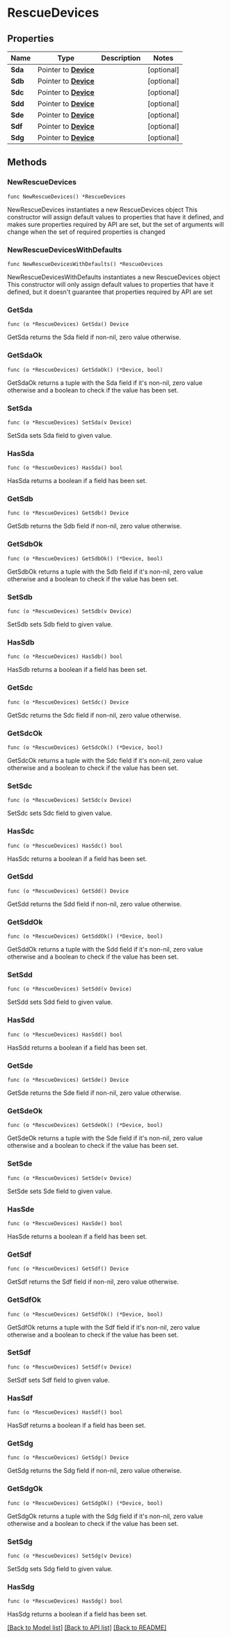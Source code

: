 # RescueDevices

## Properties

Name | Type | Description | Notes
------------ | ------------- | ------------- | -------------
**Sda** | Pointer to [**Device**](Device.md) |  | [optional] 
**Sdb** | Pointer to [**Device**](Device.md) |  | [optional] 
**Sdc** | Pointer to [**Device**](Device.md) |  | [optional] 
**Sdd** | Pointer to [**Device**](Device.md) |  | [optional] 
**Sde** | Pointer to [**Device**](Device.md) |  | [optional] 
**Sdf** | Pointer to [**Device**](Device.md) |  | [optional] 
**Sdg** | Pointer to [**Device**](Device.md) |  | [optional] 

## Methods

### NewRescueDevices

`func NewRescueDevices() *RescueDevices`

NewRescueDevices instantiates a new RescueDevices object
This constructor will assign default values to properties that have it defined,
and makes sure properties required by API are set, but the set of arguments
will change when the set of required properties is changed

### NewRescueDevicesWithDefaults

`func NewRescueDevicesWithDefaults() *RescueDevices`

NewRescueDevicesWithDefaults instantiates a new RescueDevices object
This constructor will only assign default values to properties that have it defined,
but it doesn't guarantee that properties required by API are set

### GetSda

`func (o *RescueDevices) GetSda() Device`

GetSda returns the Sda field if non-nil, zero value otherwise.

### GetSdaOk

`func (o *RescueDevices) GetSdaOk() (*Device, bool)`

GetSdaOk returns a tuple with the Sda field if it's non-nil, zero value otherwise
and a boolean to check if the value has been set.

### SetSda

`func (o *RescueDevices) SetSda(v Device)`

SetSda sets Sda field to given value.

### HasSda

`func (o *RescueDevices) HasSda() bool`

HasSda returns a boolean if a field has been set.

### GetSdb

`func (o *RescueDevices) GetSdb() Device`

GetSdb returns the Sdb field if non-nil, zero value otherwise.

### GetSdbOk

`func (o *RescueDevices) GetSdbOk() (*Device, bool)`

GetSdbOk returns a tuple with the Sdb field if it's non-nil, zero value otherwise
and a boolean to check if the value has been set.

### SetSdb

`func (o *RescueDevices) SetSdb(v Device)`

SetSdb sets Sdb field to given value.

### HasSdb

`func (o *RescueDevices) HasSdb() bool`

HasSdb returns a boolean if a field has been set.

### GetSdc

`func (o *RescueDevices) GetSdc() Device`

GetSdc returns the Sdc field if non-nil, zero value otherwise.

### GetSdcOk

`func (o *RescueDevices) GetSdcOk() (*Device, bool)`

GetSdcOk returns a tuple with the Sdc field if it's non-nil, zero value otherwise
and a boolean to check if the value has been set.

### SetSdc

`func (o *RescueDevices) SetSdc(v Device)`

SetSdc sets Sdc field to given value.

### HasSdc

`func (o *RescueDevices) HasSdc() bool`

HasSdc returns a boolean if a field has been set.

### GetSdd

`func (o *RescueDevices) GetSdd() Device`

GetSdd returns the Sdd field if non-nil, zero value otherwise.

### GetSddOk

`func (o *RescueDevices) GetSddOk() (*Device, bool)`

GetSddOk returns a tuple with the Sdd field if it's non-nil, zero value otherwise
and a boolean to check if the value has been set.

### SetSdd

`func (o *RescueDevices) SetSdd(v Device)`

SetSdd sets Sdd field to given value.

### HasSdd

`func (o *RescueDevices) HasSdd() bool`

HasSdd returns a boolean if a field has been set.

### GetSde

`func (o *RescueDevices) GetSde() Device`

GetSde returns the Sde field if non-nil, zero value otherwise.

### GetSdeOk

`func (o *RescueDevices) GetSdeOk() (*Device, bool)`

GetSdeOk returns a tuple with the Sde field if it's non-nil, zero value otherwise
and a boolean to check if the value has been set.

### SetSde

`func (o *RescueDevices) SetSde(v Device)`

SetSde sets Sde field to given value.

### HasSde

`func (o *RescueDevices) HasSde() bool`

HasSde returns a boolean if a field has been set.

### GetSdf

`func (o *RescueDevices) GetSdf() Device`

GetSdf returns the Sdf field if non-nil, zero value otherwise.

### GetSdfOk

`func (o *RescueDevices) GetSdfOk() (*Device, bool)`

GetSdfOk returns a tuple with the Sdf field if it's non-nil, zero value otherwise
and a boolean to check if the value has been set.

### SetSdf

`func (o *RescueDevices) SetSdf(v Device)`

SetSdf sets Sdf field to given value.

### HasSdf

`func (o *RescueDevices) HasSdf() bool`

HasSdf returns a boolean if a field has been set.

### GetSdg

`func (o *RescueDevices) GetSdg() Device`

GetSdg returns the Sdg field if non-nil, zero value otherwise.

### GetSdgOk

`func (o *RescueDevices) GetSdgOk() (*Device, bool)`

GetSdgOk returns a tuple with the Sdg field if it's non-nil, zero value otherwise
and a boolean to check if the value has been set.

### SetSdg

`func (o *RescueDevices) SetSdg(v Device)`

SetSdg sets Sdg field to given value.

### HasSdg

`func (o *RescueDevices) HasSdg() bool`

HasSdg returns a boolean if a field has been set.


[[Back to Model list]](../README.md#documentation-for-models) [[Back to API list]](../README.md#documentation-for-api-endpoints) [[Back to README]](../README.md)


